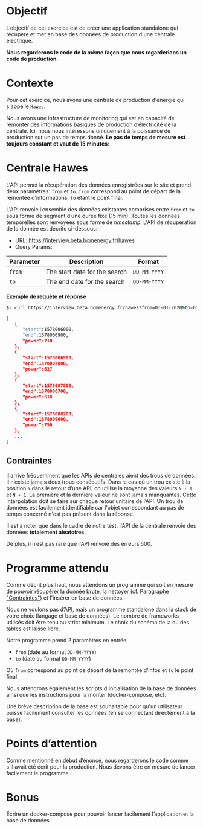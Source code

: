 # Objectif

L’objectif de cet exercice est de créer une application standalone qui récupère
et met en base des données de production d'une centrale électrique.

**Nous regarderons le code de la même façon que nous regarderions un code de
production.**

# Contexte

Pour cet exercice, nous avons une centrale de production d'énergie qui s'appelle
`Hawes`.

Nous avons une infrastructure de monitoring qui est en capacité de remonter des
informations basiques de production d’électricité de la centrale. Ici, nous nous
intéressons uniquement à la puissance de production sur un pas de temps donné.
**Le pas de temps de mesure est toujours constant et vaut de 15 minutes**:

# Centrale Hawes

L'API permet la récupération des données enregistrées sur le site et prend deux
paramètres: `from` et `to`. `from` correspond au point de départ de la remontée
d’informations, `to` étant le point final.

L'API renvoie l’ensemble des données existantes comprises entre `from` et `to`
sous forme de segment d’une durée fixe (15 min). Toutes les données temporelles
sont renvoyées sous forme de _timestamp_. L'API de récupération de la donnée est
décrite ci-dessous:

- URL: https://interview.beta.bcmenergy.fr/hawes
- Query Params:

| Parameter | Description                   | Format       |
| --------- | ----------------------------- | ------------ |
| `from`    | The start date for the search | `DD-MM-YYYY` |
| `to`      | The end date for the search   | `DD-MM-YYYY` |

**Exemple de requête et réponse**

```bash
$> curl https://interview.beta.bcmenergy.fr/hawes?from=01-01-2020&to=05-01-2020

[
   {
      "start":1578006000,
      "end":1578006900,
      "power":710
   },
   {
      "start":1578006900,
      "end":1578007800,
      "power":627
   },
   {
      "start":1578007800,
      "end":1578008700,
      "power":518
   },
   {
      "start":1578008700,
      "end":1578009600,
      "power":750
   },
   ...
]
```

## Contraintes

Il arrive fréquemment que les APIs de centrales aient des trous de données. Il
n’existe jamais deux trous consécutifs. Dans le cas où un trou existe à la
position `N` dans le retour d’une API, on utilise la moyenne des valeurs `N - 1`
et `N + 1`. La première et la dernière valeur ne sont jamais manquantes. Cette
interpolation doit se faire sur chaque retour unitaire de l’API. Un trou de
données est facilement identifiable car l'objet correspondant au pas de temps
concerné n'est pas présent dans la réponse.

Il est à noter que dans le cadre de notre test, l'API de la centrale renvoie des
données **totalement aléatoires**.

De plus, il n’est pas rare que l'API renvoie des erreurs 500.

# Programme attendu

Comme décrit plus haut, nous attendons un programme qui soit en mesure de
pouvoir récupérer la donnée brute, la nettoyer (cf.
[Paragraphe "Contraintes"](#contraintes)) et l'insérer en base de données.

Nous ne voulons pas d’API, mais un programme standalone dans la stack de votre
choix (langage et base de données). Le nombre de frameworks utilisés doit être
tenu au strict minimum. Le choix du schéma de la ou des tables est laissé libre.

Notre programme prend 2 paramètres en entrée:

- `from` (date au format `DD-MM-YYYY`)
- `to` (date au format `DD-MM-YYYY`)

Où `from` correspond au point de départ de la remontée d’infos et `to` le point
final.

Nous attendrons également les scripts d'initialisation de la base de données
ainsi que les instructions pour la monter (docker-compose, etc).

Une brève description de la base est souhaitable pour qu'un utilisateur puisse facilement consulter les données (en se connectant directement à la base).

# Points d’attention

Comme mentionné en début d’énoncé, nous regarderons le code comme s'il avait été
écrit pour la production. Nous devons être en mesure de lancer facilement le
programme.

# Bonus

Écrire un docker-compose pour pouvoir lancer facilement l’application et la base
de données.
